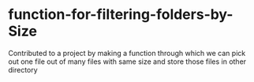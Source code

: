 # function-for-filtering-folders-by-Size
Contributed to a project by making a function through which we can pick out one file out of many files with same size and store those files in other directory

